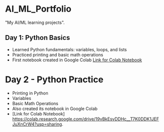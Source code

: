 # AI_ML_Portfolio
"My AI/ML learning projects".
## Day 1: Python Basics
- Learned Python fundamentals: variables, loops, and lists
- Practiced printing and basic math operations
- First notebook created in Google Colab
  [Link for Colab Notebook](https://colab.research.google.com/github/DakshVerma01/AI_ML_Portfolio/blob/main/Day1_python_%20basics.ipynb)
  
# Day 2 - Python Practice 
- Printing in Python
- Variables
- Basic Math Operations
- Also created its notebook in Google Colab
- [Link for Colab Notebook] https://colab.research.google.com/drive/19vBkEsvDDHc__T7K0DDK1JEFJuXnCrW4?usp=sharing.
